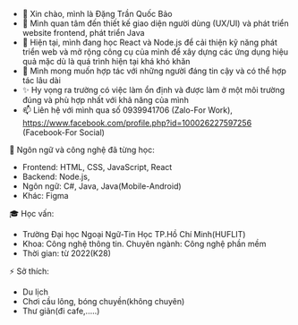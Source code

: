 - 👋 Xin chào, mình là Đặng Trần Quốc Bảo
- 👀 Mình quan tâm đến thiết kế giao diện người dùng (UX/UI) và phát triển website frontend, phát triển Java
- 🌱 Hiện tại, mình đang học React và Node.js để cải thiện kỹ năng phát triển web và mở rộng công cụ của mình để xây dựng các ứng dụng hiệu quả mặc dù là quá trình hiện tại khá khó khăn
- 💞️ Mình mong muốn hợp tác với những người đáng tin cậy và có thể hợp tác lâu dài
- ✨ Hy vọng ra trường có việc làm ổn định và được làm ở một môi trường đúng và phù hợp nhất với khả năng của mình 
- 📫 Liên hệ với mình qua số 0939941706 (Zalo-For Work), https://www.facebook.com/profile.php?id=100026227597256 (Facebook-For Social)

🚀 Ngôn ngữ và công nghệ đã từng học:
- Frontend: HTML, CSS, JavaScript, React
- Backend: Node.js, 
- Ngôn ngữ: C#, Java, Java(Mobile-Android)
- Khác: Figma

🎓 Học vấn:
- Trường Đại học Ngoại Ngữ-Tin Học TP.Hồ Chí Minh(HUFLIT)
- Khoa: Công nghệ thông tin. Chuyên ngành: Công nghệ phần mềm
- Thời gian: từ 2022(K28)

⚡ Sở thích:
- Du lịch
- Chơi cầu lông, bóng chuyền(không chuyên)
- Thư giãn(đi cafe,.....)


<!---
dguocbao/dguocbao is a ✨ special ✨ repository because its `README.md` (this file) appears on your GitHub profile.
You can click the Preview link to take a look at your changes.
--->
